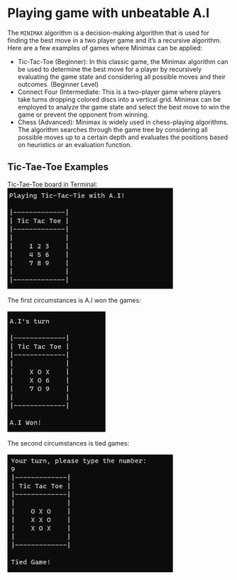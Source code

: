 # Playing game with unbeatable A.I

The `MINIMAX` algorithm is a decision-making algorithm that is used for finding the best move in a two player game and it’s a recursive algorithm. 
Here are a few examples of games where Minimax can be applied:

* Tic-Tac-Toe (Beginner): In this classic game, the Minimax algorithm can be used to determine the best move for a player by recursively evaluating the game state and considering all possible moves and their outcomes. (Beginner Level)
* Connect Four (Intermediate: This is a two-player game where players take turns dropping colored discs into a vertical grid. Minimax can be employed to analyze the game state and select the best move to win the game or prevent the opponent from winning.
* Chess (Advanced): Minimax is widely used in chess-playing algorithms. The algorithm searches through the game tree by considering all possible moves up to a certain depth and evaluates the positions based on heuristics or an evaluation function.

## Tic-Tae-Toe Examples

Tic-Tae-Toe board in Terminal:
![](/images/board.png)

The first circumstances is A.I won the games: </br></br>
![](/images/ai_won.png)

The second circumstances is tied games: </br></br>
![](/images/tied.png)
